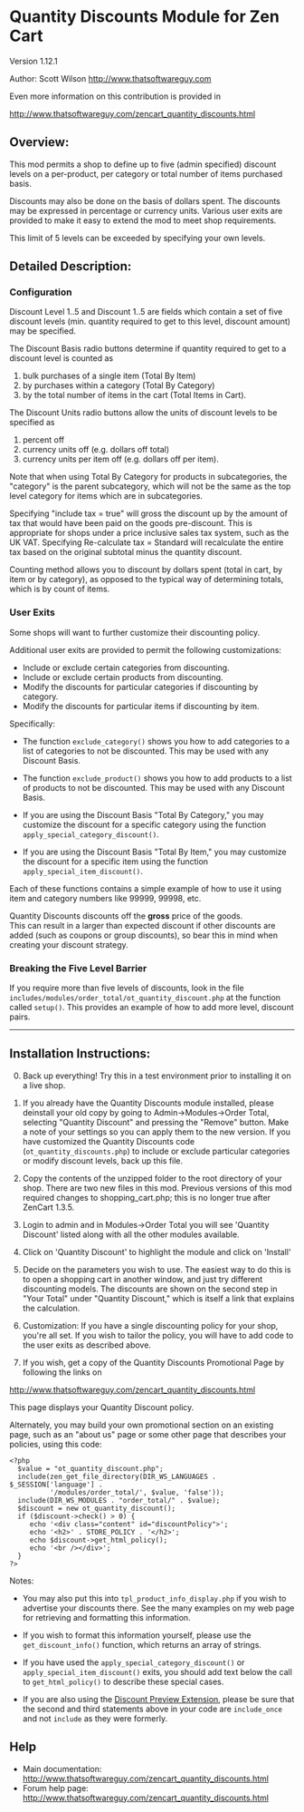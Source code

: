 # Quantity Discounts Module for Zen Cart 

Version 1.12.1

Author: Scott Wilson
<http://www.thatsoftwareguy.com>

Even more information on this contribution is provided in

<http://www.thatsoftwareguy.com/zencart_quantity_discounts.html>

## Overview: 
This mod permits a shop to define up to five (admin specified) discount levels
on a per-product, per category or total number of items purchased basis.  

Discounts may also be done on the basis of dollars spent.
The discounts may be expressed in percentage or currency units.  Various
user exits are provided to make it easy to extend the mod to meet 
shop requirements.

This limit of 5 levels can be exceeded by specifying your own levels.

## Detailed Description: 

### Configuration
Discount Level 1..5 and Discount 1..5 are fields which contain
a set of five discount levels (min. quantity required to get to this 
level, discount amount) may be specified.   

The Discount Basis radio buttons determine if quantity required to 
get to a discount level is counted as

1. bulk purchases of a single item 
(Total By Item)
2. by purchases within a category (Total By Category) 
3. by the total number of items in the cart (Total Items in Cart).   

The Discount Units radio buttons allow the units of discount levels to 
be specified as
1. percent off
2. currency units off (e.g. dollars off total)
3. currency units per item off (e.g. dollars off per item).

Note that when using Total By Category for products in subcategories, 
the "category" is the parent subcategory, which will not be the 
same as the top level category for items which are in subcategories.  

Specifying "include tax = true" will gross the discount up by the amount
of tax that would have been paid on the goods pre-discount.  This is 
appropriate for shops under a price inclusive sales tax system, such as 
the UK VAT.   Specifying Re-calculate tax = Standard will recalculate the
entire tax based on the original subtotal minus the quantity discount.

Counting method allows you to discount by dollars spent (total in cart, by
item or by category), as opposed to the typical way of determining totals,
which is by count of items.

### User Exits

Some shops will want to further customize their discounting policy.

Additional user exits are provided to permit the following customizations: 

  * Include or exclude certain categories from discounting.
  * Include or exclude certain products from discounting. 
  * Modify the discounts for particular categories if discounting 
   by category.
 * Modify the discounts for particular items if discounting by item.

Specifically: 

 * The function `exclude_category()` shows you how to add categories to 
a list of categories to not be discounted.  This may be used with any
Discount Basis.

 * The function `exclude_product()` shows you how to add products to 
a list of products to not be discounted.  This may be used with any 
Discount Basis.

  * If you are using the Discount Basis "Total By Category," you may 
customize the discount for a specific category using the function 
`apply_special_category_discount()`.  

  * If you are using the Discount Basis "Total By Item," you may 
customize the discount for a specific item using the function 
`apply_special_item_discount()`.  

Each of these functions contains a simple example of how to use it using
item and category numbers like 99999, 99998, etc.

Quantity Discounts discounts off the **gross** price of the goods.  
This can result in a larger than expected discount if other discounts
are added (such as coupons or group discounts), so bear this in mind 
when creating your discount strategy.

### Breaking the Five Level Barrier

If you require more than five levels of discounts, look in the
file `includes/modules/order_total/ot_quantity_discount.php` at the 
function called `setup()`.  This provides an example of how to 
add more level, discount pairs.  

--------------------------------------------------

## Installation Instructions: 
0. Back up everything!  Try this in a test environment prior to installing
it on a live shop.

1. If you already have the Quantity Discounts module installed, please 
deinstall your old copy by going to Admin->Modules->Order Total, 
selecting "Quantity Discount" and pressing the "Remove" button.  Make
a note of your settings so you can apply them to the new version.
If you have customized the Quantity Discounts code 
(`ot_quantity_discounts.php`) to include or exclude particular 
categories or modify discount levels, back up this file.

2. Copy the contents of the unzipped folder to the root directory of your
shop.  There are two new files in this mod.  Previous versions of this
mod required changes to shopping_cart.php; this is no longer true after
ZenCart 1.3.5.

3. Login to admin and in Modules->Order Total you will see 'Quantity Discount' listed along with all the other modules available.

4. Click on 'Quantity Discount' to highlight the module and click on 'Install'

5. Decide on the parameters you wish to use.  The easiest way to do this
is to open a shopping cart in another window, and just try different 
discounting models.  The discounts are shown on the second step in 
"Your Total" under "Quantity Discount," which is itself a link that
explains the calculation.

6. Customization: If you have a single discounting policy for your shop,
you're all set.  If you wish to tailor the policy, you will have to 
add code to the user exits as described above.

7. If you wish, get a copy of the Quantity Discounts Promotional Page by 
following the links on 

<http://www.thatsoftwareguy.com/zencart_quantity_discounts.html>

This page displays your Quantity Discount policy.

Alternately, you may build your own promotional section on an existing page,
such as an "about us" page or some other page that describes your 
policies, using this code: 

	<?php
	  $value = "ot_quantity_discount.php"; 
	  include(zen_get_file_directory(DIR_WS_LANGUAGES . $_SESSION['language'] . 
	          '/modules/order_total/', $value, 'false'));
	  include(DIR_WS_MODULES . "order_total/" . $value);
	  $discount = new ot_quantity_discount();  
	  if ($discount->check() > 0) {
	     echo '<div class="content" id="discountPolicy">'; 
	     echo '<h2>' . STORE_POLICY . '</h2>'; 
	     echo $discount->get_html_policy();
	     echo '<br /></div>'; 
	  }
	?>

Notes: 

* You may also put this into `tpl_product_info_display.php` if you
wish to advertise your discounts there.  See the many examples on 
my web page for retrieving and formatting this information.

* If you wish to format this information yourself, please use the 
`get_discount_info()` function, which returns an array of strings.

* If you have used the `apply_special_category_discount()` or 
`apply_special_item_discount()` exits, you should add text
below the call to `get_html_policy()` to describe these special cases. 

* If you are also using the [Discount Preview Extension](http://www.thatsoftwareguy.com/zencart_discount_preview.html), please be sure that
the second and third statements above in your code are `include_once` and not
`include` as they were formerly.

## Help
* Main documentation: <http://www.thatsoftwareguy.com/zencart_quantity_discounts.html>
* Forum help page: <http://www.thatsoftwareguy.com/zencart_quantity_discounts.html>

